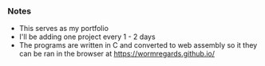 ### Notes
- This serves as my portfolio
- I'll be adding one project every 1 - 2 days
- The programs are written in C and converted to web assembly so it they can be ran in the browser at https://wormregards.github.io/
